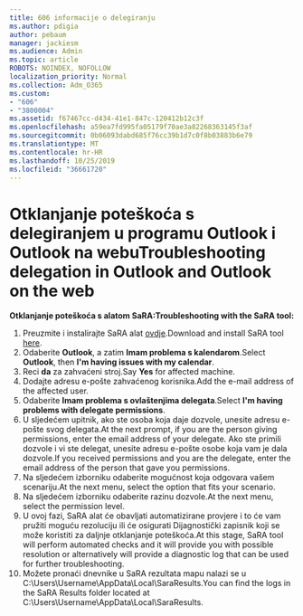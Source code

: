 ```yaml
---
title: 606 informacije o delegiranju
ms.author: pdigia
author: pebaum
manager: jackiesm
ms.audience: Admin
ms.topic: article
ROBOTS: NOINDEX, NOFOLLOW
localization_priority: Normal
ms.collection: Adm_O365
ms.custom:
- "606"
- "3800004"
ms.assetid: f67467cc-d434-41e1-847c-120412b12c3f
ms.openlocfilehash: a59ea7fd995fa05179f70ae3a82268363145f3af
ms.sourcegitcommit: 0b06093dabd685f76cc39b1d7c0f8b03883b6e79
ms.translationtype: MT
ms.contentlocale: hr-HR
ms.lasthandoff: 10/25/2019
ms.locfileid: "36661720"
---
```

# <a name="troubleshooting-delegation-in-outlook-and-outlook-on-the-web"></a><span data-ttu-id="44423-102">Otklanjanje poteškoća s delegiranjem u programu Outlook i Outlook na webu</span><span class="sxs-lookup"><span data-stu-id="44423-102">Troubleshooting delegation in Outlook and Outlook on the web</span></span>

<span data-ttu-id="44423-103">**Otklanjanje poteškoća s alatom SaRA:**</span><span class="sxs-lookup"><span data-stu-id="44423-103">**Troubleshooting with the SaRA tool:**</span></span>

1. <span data-ttu-id="44423-104">Preuzmite i instalirajte SaRA alat [ovdje](https://aka.ms/SaRA-SkypeForBusinessSignIn).</span><span class="sxs-lookup"><span data-stu-id="44423-104">Download and install SaRA tool [here](https://aka.ms/SaRA-SkypeForBusinessSignIn).</span></span>
1. <span data-ttu-id="44423-105">Odaberite **Outlook**, a zatim **Imam problema s kalendarom**.</span><span class="sxs-lookup"><span data-stu-id="44423-105">Select **Outlook**, then **I'm having issues with my calendar**.</span></span>
1. <span data-ttu-id="44423-106">Reci **da** za zahvaćeni stroj.</span><span class="sxs-lookup"><span data-stu-id="44423-106">Say **Yes** for affected machine.</span></span>
1. <span data-ttu-id="44423-107">Dodajte adresu e-pošte zahvaćenog korisnika.</span><span class="sxs-lookup"><span data-stu-id="44423-107">Add the e-mail address of the affected user.</span></span>
1. <span data-ttu-id="44423-108">Odaberite **Imam problema s ovlaštenjima delegata**.</span><span class="sxs-lookup"><span data-stu-id="44423-108">Select **I'm having problems with delegate permissions**.</span></span>
1. <span data-ttu-id="44423-109">U sljedećem upitnik, ako ste osoba koja daje dozvole, unesite adresu e-pošte svog delegata.</span><span class="sxs-lookup"><span data-stu-id="44423-109">At the next prompt, if you are the person giving permissions, enter the email address of your delegate.</span></span> <span data-ttu-id="44423-110">Ako ste primili dozvole i vi ste delegat, unesite adresu e-pošte osobe koja vam je dala dozvole.</span><span class="sxs-lookup"><span data-stu-id="44423-110">If you received permissions and you are the delegate, enter the email address of the person that gave you permissions.</span></span>
1. <span data-ttu-id="44423-111">Na sljedećem izborniku odaberite mogućnost koja odgovara vašem scenariju.</span><span class="sxs-lookup"><span data-stu-id="44423-111">At the next menu, select the option that fits your scenario.</span></span>
1. <span data-ttu-id="44423-112">Na sljedećem izborniku odaberite razinu dozvole.</span><span class="sxs-lookup"><span data-stu-id="44423-112">At the next menu, select the permission level.</span></span>
1. <span data-ttu-id="44423-113">U ovoj fazi, SaRA alat će obavljati automatizirane provjere i to će vam pružiti moguću rezoluciju ili će osigurati Dijagnostički zapisnik koji se može koristiti za daljnje otklanjanje poteškoća.</span><span class="sxs-lookup"><span data-stu-id="44423-113">At this stage, SaRA tool will perform automated checks and it will provide you with possible resolution or alternatively will provide a diagnostic log that can be used for further troubleshooting.</span></span>
1. <span data-ttu-id="44423-114">Možete pronaći dnevnike u SaRA rezultata mapu nalazi se u C:\Users\Username\AppData\Local\SaraResults.</span><span class="sxs-lookup"><span data-stu-id="44423-114">You can find the logs in the SaRA Results folder located at C:\Users\Username\AppData\Local\SaraResults.</span></span>
